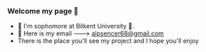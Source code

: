 ### Welcome my page 👋

- :school: I'm sophomore at Bilkent University :school:.
- 💬 Here is my email ---> alpsencer68@gmail.com
- There is the place you'll see my project and I hope you'll enjoy
<!--
**Alpsencer68/Alpsencer68** is a ✨ _special_ ✨ repository because its `README.md` (this file) appears on your GitHub profile.

Here are some ideas to get you started:

- 🔭 I’m currently working on ...
- 🌱 I’m currently learning ...
- 👯 I’m looking to collaborate on ...
- 🤔 I’m looking for help with ...
- 💬 Ask me about ...
- 📫 How to reach me: ...
- 😄 Pronouns: ...
- ⚡ Fun fact: ...
-->
